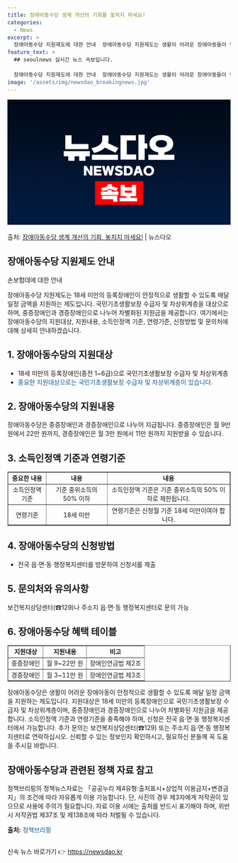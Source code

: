 ```yaml
---
title: 장애아동수당 생계 개선의 기회를 놓치지 마세요!
categories:
  - News
excerpt: >
  장애아동수당 지원제도에 대한 안내  장애아동수당 지원제도는 생활이 어려운 장애아동들이 안정적으로 생활할 수 …
feature_text: >
  ## seoulnews 실시간 뉴스 속보입니다.

  장애아동수당 지원제도에 대한 안내  장애아동수당 지원제도는 생활이 어려운 장애아동들이 안정적으로 생활할 수 …
image: '/assets/img/newsdao_breakingnews.jpg'
---
```


![뉴스다오 속보](/assets/img/newsdao_breakingnews.jpg)

<p>출처: <a href="https://newsdao.kr/4566" rel="dofollow">장애아동수당 생계 개선의 기회, 놓치지 마세요!</a> | 뉴스다오</p>

<h2 data-ke-size="size26">장애아동수당 지원제도 안내</h2>
손보험데에 대한 안내

<p data-ke-size="size16">장애아동수당 지원제도는 18세 미만의 등록장애인이 안정적으로 생활할 수 있도록 매달 일정 금액을 지원하는 제도입니다. 국민기초생활보장 수급자 및 차상위계층을 대상으로 하며, 중증장애인과 경증장애인으로 나누어 차별화된 지원금을 제공합니다. 여기에서는 장애아동수당의 지원대상, 지원내용, 소득인정액 기준, 연령기준, 신청방법 및 문의처에 대해 상세히 안내하겠습니다.</p>

<h2 data-ke-size="size24">1. 장애아동수당의 지원대상</h2>
<ul>
  <li>18세 미만의 등록장애인(종전 1~6급)으로 국민기초생활보장 수급자 및 차상위계층</li>
  <li><span style="color: #1a5490;">중요한 지원대상으로는 국민기초생활보장 수급자 및 차상위계층이 있습니다.</span></li>
</ul>

<h2 data-ke-size="size24">2. 장애아동수당의 지원내용</h2>
<p>장애아동수당은 중증장애인과 경증장애인으로 나누어 지급됩니다. 중증장애인은 월 9만 원에서 22만 원까지, 경증장애인은 월 3만 원에서 11만 원까지 지원받을 수 있습니다.</p>

<h2 data-ke-size="size24">3. 소득인정액 기준과 연령기준</h2>
<table style="width: 100%;" border="1">
<tbody>
<tr>
<td style="text-align: center; height: 17px;"><b>중요한 내용</b></td>
<td style="text-align: center; height: 17px;"><b>내용</b></td>
<td style="text-align: center; height: 17px;"><b>내용</b></td>
</tr>
<tr>
<td style="text-align: center;">소득인정액 기준</td>
<td style="text-align: center;">기준 중위소득의 50% 이하</td>
<td style="text-align: center;">소득인정액 기준은 기준 중위소득의 50% 이하로 제한됩니다.</td>
</tr>
<tr>
<td style="text-align: center;">연령기준</td>
<td style="text-align: center;">18세 미만</td>
<td style="text-align: center;">연령기준은 신청월 기준 18세 미만이여야 합니다.</td>
</tr>
</tbody>
</table>

<h2 data-ke-size="size24">4. 장애아동수당의 신청방법</h2>
<ul>
  <li>전국 읍·면·동 행정복지센터를 방문하여 신청서를 제출</li>
</ul>

<h2 data-ke-size="size24">5. 문의처와 유의사항</h2>
<p>보건복지상담센터(☎129)나 주소지 읍·면·동 행정복지센터로 문의 가능</p>

<h2 data-ke-size="size24">6. 장애아동수당 혜택 테이블</h2>
<table style="width: 100%;" border="1">
<tbody>
<tr>
<td style="text-align: center; height: 17px;"><b>지원대상</b></td>
<td style="text-align: center; height: 17px;"><b>지원내용</b></td>
<td style="text-align: center; height: 17px;"><b>비고</b></td>
</tr>
<tr>
<td style="text-align: center;">중증장애인</td>
<td style="text-align: center;">월 9~22만 원</td>
<td style="text-align: center;">장애인연금법 제2조</td>
</tr>
<tr>
<td style="text-align: center;">경증장애인</td>
<td style="text-align: center;">월 3~11만 원</td>
<td style="text-align: center;">장애인연금법 제3조</td>
</tr>
</tbody>
</table>

<p data-ke-size="size16">장애아동수당은 생활이 어려운 장애아동이 안정적으로 생활할 수 있도록 매달 일정 금액을 지원하는 제도입니다. 지원대상은 18세 미만의 등록장애인으로 국민기초생활보장 수급자 및 차상위계층이며, 중증장애인과 경증장애인으로 나누어 차별화된 지원금을 제공합니다. 소득인정액 기준과 연령기준을 충족해야 하며, 신청은 전국 읍·면·동 행정복지센터에서 가능합니다. 추가 문의는 보건복지상담센터(☎129) 또는 주소지 읍·면·동 행정복지센터로 연락하십시오. 신뢰할 수 있는 정보인지 확인하시고, 필요하신 분들께 꼭 도움을 주시길 바랍니다.</p>

<p data-ke-size="size16"></p>

<h2 data-ke-size="size24">장애아동수당과 관련된 정책 자료 참고</h2>
<p>정책브리핑의 정책뉴스자료는 「공공누리 제4유형:출처표시+상업적 이용금지+변경금지」의 조건에 따라 자유롭게 이용 가능합니다. 단, 사진의 경우 제3자에게 저작권이 있으므로 사용에 주의가 필요합니다. 자료 이용 시에는 출처를 반드시 표기해야 하며, 위반 시 저작권법 제37조 및 제138조에 따라 처벌될 수 있습니다.</p>

<p data-ke-size="size16"><b>출처:</b> <span style="color: #1a5490;">정책브리핑</span> </p>

<h2 data-ke-size="size24"></h2>
<p></p> 

신속 뉴스 바로가기 👉 <a href="https://newsdao.kr" rel="dofollow">https://newsdao.kr</a>


